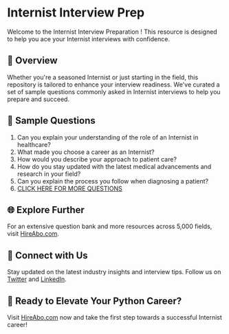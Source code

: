 # Internist Interview Prep

Welcome to the Internist Interview Preparation ! This resource is designed to help you ace your Internist interviews with confidence.

## 🚀 Overview

Whether you're a seasoned Internist or just starting in the field, this repository is tailored to enhance your interview readiness. We've curated a set of sample questions commonly asked in Internist interviews to help you prepare and succeed.

## 📝 Sample Questions

1. Can you explain your understanding of the role of an Internist in healthcare?
2. What made you choose a career as an Internist?
3. How would you describe your approach to patient care?
4. How do you stay updated with the latest medical advancements and research in your field?
5. Can you explain the process you follow when diagnosing a patient?
6. [CLICK HERE FOR MORE QUESTIONS](https://hireabo.com/job/2_1_24/Internist)

## 🌐 Explore Further

For an extensive question bank and more resources across 5,000 fields, visit [HireAbo.com](https://www.hireabo.com).

## 📱 Connect with Us

Stay updated on the latest industry insights and interview tips. Follow us on [Twitter](https://twitter.com/hireabo) and [LinkedIn](https://www.linkedin.com/in/hire-abo-3609972a8/).

## 🚀 Ready to Elevate Your Python Career?

Visit [HireAbo.com](https://www.hireabo.com) now and take the first step towards a successful Internist career!